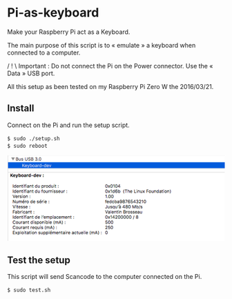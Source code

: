 # Pi-as-keyboard

Make your Raspberry Pi act as a Keyboard.

The main purpose of this script is to « emulate » a keyboard when connected to a computer.

/ ! \ Important : Do not connect the Pi on the Power connector. Use the « Data » USB port.

All this setup as been tested on my Raspberry Pi Zero W the 2016/03/21.

## Install

Connect on the Pi and run the setup script.

```sh
$ sudo ./setup.sh
$ sudo reboot
```

![Screenshot](screenshot.png)

## Test the setup

This script will send Scancode to the computer connected on the Pi.

```
$ sudo test.sh
```
